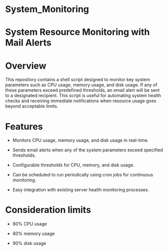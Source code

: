 # System_Monitoring

# System Resource Monitoring with Mail Alerts

# Overview

This repository contains a shell script designed to monitor key system parameters such as CPU usage, memory usage, and disk usage. If any of these parameters exceed predefined thresholds, an email alert will be sent to a designated recipient. This script is useful for automating system health checks and receiving immediate notifications when resource usage goes beyond acceptable limits.

# Features

 * Monitors CPU usage, memory usage, and disk usage in real-time.

 * Sends email alerts when any of the system parameters exceed specified thresholds.

 * Configurable thresholds for CPU, memory, and disk usage.

 * Can be scheduled to run periodically using cron jobs for continuous monitoring.

 * Easy integration with existing server health monitoring processes.

# Consideration limits

 * 80% CPU usage

 * 80% memory usage

 * 90% disk usage 


